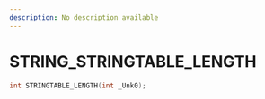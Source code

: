 ```yaml
---
description: No description available 
---
```


# STRING\_STRINGTABLE_LENGTH

```cpp
int STRINGTABLE_LENGTH(int _Unk0);
```